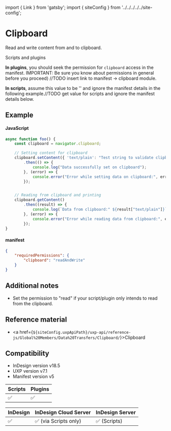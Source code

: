 import { Link } from 'gatsby';
import { siteConfig } from '../../../../../site-config';

# Clipboard
Read and write content from and to clipboard.

<InlineAlert variant="info" slots="header, text1, text2"/>

Scripts and plugins

**In plugins**, you should seek the permission for `clipboard` access in the manifest. IMPORTANT: Be sure you know about permissions in general before you proceed) //TODO insert link to manifest -> clipboard module.

**In scripts**, assume this value to be '' and ignore the manifest details in the following example.//TODO get value for scripts and ignore the manifest details below.


## Example

<CodeBlock slots="heading, code" repeat="2" languages="JavaScript, JSON" />

#### JavaScript
```js
async function foo() {
    const clipboard = navigator.clipboard;

    // Setting content for clipboard
    clipboard.setContent({ 'text/plain': "Test string to validate clipboard setContent" })
        .then(() => {
            console.log("Data successfully set on clipboard");
        }, (error) => {
            console.error("Error while setting data on clipboard:", error);
        });


    // Reading from clipboard and printing
    clipboard.getContent()
        .then((result) => {
            console.log(`Data from clipboard:" ${result["text/plain"]}`);
        }, (error) => {
            console.error("Error while reading data from clipboard:", error);
        });
}
```

#### manifest
```json
{
    "requiredPermissions": {
        "clipboard": "readAndWrite"
    }
}
```

## Additional notes
- Set the permission to "read" if your script/plugin only intends to read from the clipboard.


## Reference material
<!-- Links to API docs used in the code above -->
- <a href={`${siteConfig.uxpApiPath}/uxp-api/reference-js/Global%20Members/Data%20Transfers/Clipboard/`}>Clipboard</a>

## Compatibility
<!-- Summarize the availibility -->

- InDesign version v18.5
- UXP version v7.1
- Manifest version v5

| Scripts | Plugins |
| ------- | ------- |
| ✅      |  ✅      |

| InDesign | InDesign Cloud Server | InDesign Server |
| -------- | --------------------- | -------------- |
| ✅       | ✅ (via Scripts only)  | ✅ (Scripts) |


